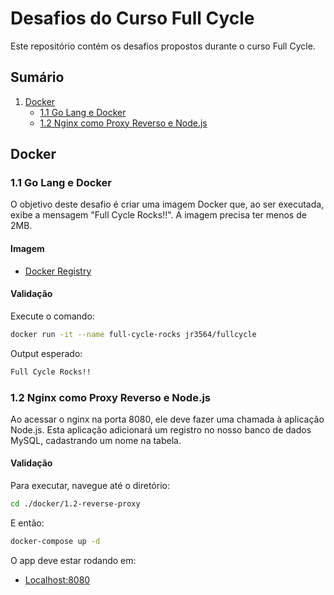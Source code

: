 # Desafios do Curso Full Cycle

Este repositório contém os desafios propostos durante o curso Full Cycle.

## Sumário

1. [Docker](#docker)
   - [1.1 Go Lang e Docker](###1.1-go-lang-e-docker)
   - [1.2 Nginx como Proxy Reverso e Node.js](###1.2-nginx-como-proxy-reverso-e-node.js)

## Docker

### 1.1 Go Lang e Docker

O objetivo deste desafio é criar uma imagem Docker que, ao ser executada, exibe a mensagem "Full Cycle Rocks!!". A imagem precisa ter menos de 2MB.

#### Imagem

- [Docker Registry](https://hub.docker.com/r/jr3564/fullcycle)

#### Validação

Execute o comando:

```bash
docker run -it --name full-cycle-rocks jr3564/fullcycle
```

Output esperado:

```bash
Full Cycle Rocks!!
```

### 1.2 Nginx como Proxy Reverso e Node.js

Ao acessar o nginx na porta 8080, ele deve fazer uma chamada à aplicação Node.js. Esta aplicação adicionará um registro no nosso banco de dados MySQL, cadastrando um nome na tabela.

#### Validação

Para executar, navegue até o diretório:

```bash
cd ./docker/1.2-reverse-proxy
```

E então:

```bash
docker-compose up -d
```

O app deve estar rodando em:

- [Localhost:8080](http://localhost:8080/)
